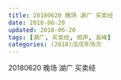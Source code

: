 ```yaml
---
title: 20180620 晚场 湖广 买卖经
date: 2018-06-20
updated: 2018-06-20
tags: [湖广, 买卖经, 相声, 高峰]
categories: (2018)戊戌年场次 
---
```

20180620 晚场 湖广 买卖经
